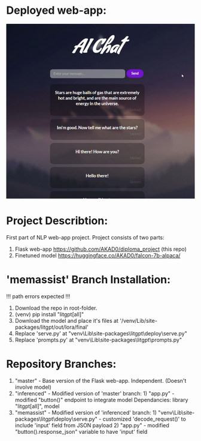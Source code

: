 # Deployed web-app:
<p align="center">
  <img src="https://github.com/AKAD0/diploma_project/blob/memassist/deployed.png">
</p>

# Project Describtion:
First part of NLP web-app project.
Project consists of two parts:
1. Flask web-app
   https://github.com/AKAD0/diploma_project (this repo)
2. Finetuned model
   https://huggingface.co/AKAD0/falcon-7b-alpaca/

# 'memassist' Branch Installation:
!!! path errors expected !!!
1. Download the repo in root-folder.
2. (venv) pip install "litgpt[all]" 
3. Download the model and place it's files at '/venv/Lib/site-packages/litgpt/out/lora/final'
4. Replace 'serve.py' at "venv\Lib\site-packages\litgpt\deploy\serve.py"
4. Replace 'prompts.py' at "venv\Lib\site-packages\litgpt\prompts.py"

# Repository Branches:
1. "master" - Base version of the Flask web-app.
              Independent. (Doesn't involve model)
2. "inferenced" - Modified version of 'master' branch:
                  1) "app.py" - modified "button()" endpoint to integrate model
                  Dependancies: library "litgpt[all]", model
3. "memassist" - Modified version of 'inferenced' branch:
                 1) "venv\Lib\site-packages\litgpt\deploy\serve.py" - customized 'decode_request()' to include 'input' field from JSON payload
                 2) "app.py" - modified "button().response_json" variable to have 'input' field
